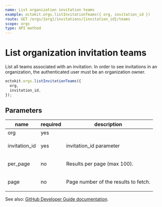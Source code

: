 ```yaml
---
name: List organization invitation teams
example: octokit.orgs.listInvitationTeams({ org, invitation_id })
route: GET /orgs/{org}/invitations/{invitation_id}/teams
scope: orgs
type: API method
---
```


# List organization invitation teams

List all teams associated with an invitation. In order to see invitations in an organization, the authenticated user must be an organization owner.

```js
octokit.orgs.listInvitationTeams({
  org,
  invitation_id,
});
```

## Parameters

<table>
  <thead>
    <tr>
      <th>name</th>
      <th>required</th>
      <th>description</th>
    </tr>
  </thead>
  <tbody>
    <tr><td>org</td><td>yes</td><td>

</td></tr>
<tr><td>invitation_id</td><td>yes</td><td>

invitation_id parameter

</td></tr>
<tr><td>per_page</td><td>no</td><td>

Results per page (max 100).

</td></tr>
<tr><td>page</td><td>no</td><td>

Page number of the results to fetch.

</td></tr>
  </tbody>
</table>

See also: [GitHub Developer Guide documentation](https://docs.github.com/rest/reference/orgs#list-organization-invitation-teams).
